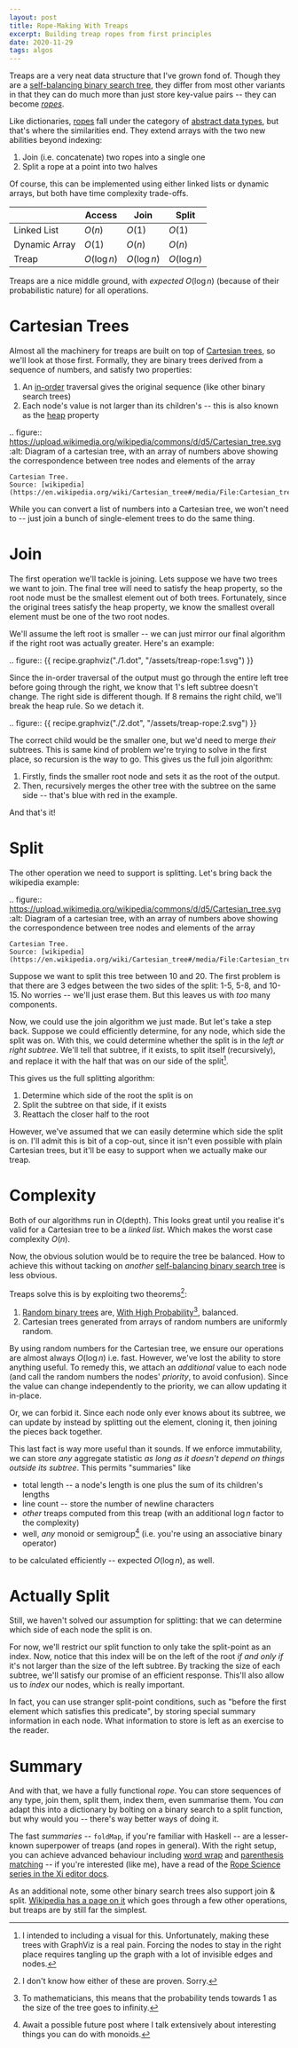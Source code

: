 ```yaml
---
layout: post
title: Rope-Making With Treaps
excerpt: Building treap ropes from first principles
date: 2020-11-29
tags: algos
---
```


Treaps are a very neat data structure that I've grown fond of.
Though they are a [self-balancing binary search tree][sbbst], they differ from most other variants in that they can do much more than just store key-value pairs -- they can become *[ropes]*.

<!--more-->

[sbbst]: https://en.wikipedia.org/wiki/Self-balancing_binary_search_tree

Like dictionaries, [ropes] fall under the category of [abstract data types], but that's where the similarities end.
They extend arrays with the two new abilities beyond indexing:

[ropes]: https://en.wikipedia.org/wiki/Rope_(data_structure)
[abstract data types]: https://en.wikipedia.org/wiki/Abstract_data_type

1. Join (i.e. concatenate) two ropes into a single one
2. Split a rope at a point into two halves

Of course, this can be implemented using either linked lists or dynamic arrays, but both have time complexity trade-offs.

| | Access | Join | Split |
|--|--|--|--|
| Linked List | $O(n)$ | $O(1)$ | $O(1)$ |
| Dynamic Array | $O(1)$ | $O(n)$ | $O(n)$ |
| Treap | $O(\log n)$ | $O(\log n)$ | $O(\log n)$ |

Treaps are a nice middle ground, with *expected* $O(\log n)$ (because of their probabilistic nature) for all operations.

# Cartesian Trees

Almost all the machinery for treaps are built on top of [Cartesian trees], so we'll look at those first.
Formally, they are binary trees derived from a sequence of numbers, and satisfy two properties:

[Cartesian trees]: https://en.wikipedia.org/wiki/Cartesian_tree

<!-- that last sentence is kinda bad -->

1. An [in-order] traversal gives the original sequence (like other binary search trees)
2. Each node's value is not larger than its children's -- this is also known as the [heap] property

[in-order]: https://en.wikipedia.org/wiki/Tree_traversal#In-order_(LNR)
[heap]: https://en.wikipedia.org/wiki/Heap_(data_structure)

.. figure:: https://upload.wikimedia.org/wikipedia/commons/d/d5/Cartesian_tree.svg
	:alt: Diagram of a cartesian tree, with an array of numbers above showing the correspondence between tree nodes and elements of the array

	Cartesian Tree.
	Source: [wikipedia](https://en.wikipedia.org/wiki/Cartesian_tree#/media/File:Cartesian_tree.svg)

While you can convert a list of numbers into a Cartesian tree, we won't need to -- just join a bunch of single-element trees to do the same thing.

# Join

The first operation we'll tackle is joining.
Lets suppose we have two trees we want to join.
The final tree will need to satisfy the heap property, so the root node must be the smallest element out of both trees.
Fortunately, since the original trees satisfy the heap property, we know the smallest overall element must be one of the two root nodes.

We'll assume the left root is smaller -- we can just mirror our final algorithm if the right root was actually greater.
Here's an example:

.. figure:: {{ recipe.graphviz("./1.dot", "/assets/treap-rope:1.svg") }}

Since the in-order traversal of the output must go through the entire left tree before going through the right, we know that 1's left subtree doesn't change.
The right side is different though.
If 8 remains the right child, we'll break the heap rule.
So we detach it.

.. figure:: {{ recipe.graphviz("./2.dot", "/assets/treap-rope:2.svg") }}

The correct child would be the smaller one, but we'd need to merge *their* subtrees.
This is same kind of problem we're trying to solve in the first place, so recursion is the way to go.
This gives us the full join algorithm:

1. Firstly, finds the smaller root node and sets it as the root of the output.
2. Then, recursively merges the other tree with the subtree on the same side -- that's blue with red in the example.

And that's it!

# Split

The other operation we need to support is splitting.
Let's bring back the wikipedia example:

.. figure:: https://upload.wikimedia.org/wikipedia/commons/d/d5/Cartesian_tree.svg
	:alt: Diagram of a cartesian tree, with an array of numbers above showing the correspondence between tree nodes and elements of the array

	Cartesian Tree.
	Source: [wikipedia](https://en.wikipedia.org/wiki/Cartesian_tree#/media/File:Cartesian_tree.svg)

Suppose we want to split this tree between 10 and 20.
The first problem is that there are 3 edges between the two sides of the split: 1-5, 5-8, and 10-15.
No worries -- we'll just erase them.
But this leaves us with *too* many components.

Now, we could use the join algorithm we just made.
But let's take a step back.
Suppose we could efficiently determine, for any node, which side the split was on.
With this, we could determine whether the split is in the *left or right subtree*.
We'll tell that subtree, if it exists, to split itself (recursively), and replace it with the half that was on our side of the split[^1].

[^1]: I intended to including a visual for this. Unfortunately, making these trees with GraphViz is a real pain. Forcing the nodes to stay in the right place requires tangling up the graph with a lot of invisible edges and nodes.

This gives us the full splitting algorithm:

1. Determine which side of the root the split is on
2. Split the subtree on that side, if it exists
3. Reattach the closer half to the root

However, we've assumed that we can easily determine which side the split is on.
I'll admit this is bit of a cop-out, since it isn't even possible with plain Cartesian trees, but it'll be easy to support when we actually make our treap.

# Complexity

Both of our algorithms run in $O(\textrm{depth})$.
This looks great until you realise it's valid for a Cartesian tree to be a *linked list*.
Which makes the worst case complexity $O(n)$.

Now, the obvious solution would be to require the tree be balanced.
How to achieve this without tacking on *another* [self-balancing binary search tree][sbbst] is less obvious.

Treaps solve this is by exploiting two theorems[^2]:

[^2]: I don't know how either of these are proven.
	Sorry.

1. [Random binary trees] are, [With High Probability][whp][^3], balanced.
2. Cartesian trees generated from arrays of random numbers are uniformly random.

[Random binary trees]: https://en.wikipedia.org/wiki/Random_binary_tree
[whp]: https://en.wikipedia.org/wiki/With_high_probability
[^3]: To mathematicians, this means that the probability tends towards 1 as the size of the tree goes to infinity.

By using random numbers for the Cartesian tree, we ensure our operations are almost always $O(\log n)$ i.e. fast.
However, we've lost the ability to store anything useful.
To remedy this, we attach an *additional* value to each node (and call the random numbers the nodes' *priority*, to avoid confusion).
Since the value can change independently to the priority, we can allow updating it in-place.

Or, we can forbid it.
Since each node only ever knows about its subtree, we can update by instead by splitting out the element, cloning it, then joining the pieces back together.

This last fact is way more useful than it sounds.
If we enforce immutability, we can store *any* aggregate statistic *as long as it doesn't depend on things outside its subtree*.
This permits "summaries" like

- total length -- a node's length is one plus the sum of its children's lengths
- line count -- store the number of newline characters
- *other* treaps computed from this treap (with an additional $\log n$ factor to the complexity)
- well, *any* monoid or semigroup[^4] (i.e. you're using an associative binary operator)

[^4]: Await a possible future post where I talk extensively about interesting things you can do with monoids.

to be calculated efficiently -- expected $O(\log n)$, as well.

# Actually Split

Still, we haven't solved our assumption for splitting: that we can determine which side of each node the split is on.

For now, we'll restrict our split function to only take the split-point as an index.
Now, notice that this index will be on the left of the root *if and only if* it's not larger than the size of the left subtree.
By tracking the size of each subtree, we'll satisfy our promise of an efficient response.
This'll also allow us to *index* our nodes, which is really important.

In fact, you can use stranger split-point conditions, such as "before the first element which satisfies this predicate", by storing special summary information in each node.
What information to store is left as an exercise to the reader.

# Summary

And with that, we have a fully functional *rope*.
You can store sequences of any type, join them, split them, index them, even summarise them.
You *can* adapt this into a dictionary by bolting on a binary search to a split function, but why would you -- there's way better ways of doing it.

The fast *summaries* -- `foldMap`, if you're familiar with Haskell -- are a lesser-known superpower of treaps (and ropes in general).
With the right setup, you can achieve advanced behaviour including [word wrap](https://xi-editor.io/docs/rope_science_05.html) and [parenthesis matching](https://xi-editor.io/docs/rope_science_04.html) -- if you're interested (like me), have a read of the [Rope Science series in the Xi editor docs](https://xi-editor.io/docs/rope_science_00.html).

As an additional note, some other binary search trees also support join & split.
[Wikipedia has a page on it](https://en.wikipedia.org/wiki/Join-based_tree_algorithms) which goes through a few other operations, but treaps are by still far the simplest.

